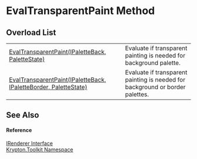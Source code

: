 # EvalTransparentPaint Method


## Overload List
<table>
<tr>
<td><a href="a1d4250b-a49a-d69e-c34b-1fcffd4fc51c.md">EvalTransparentPaint(IPaletteBack, PaletteState)</a></td>
<td>Evaluate if transparent painting is needed for background palette.</td></tr>
<tr>
<td><a href="478ede3a-0a1c-266e-d2bd-93e9f0316f53.md">EvalTransparentPaint(IPaletteBack, IPaletteBorder, PaletteState)</a></td>
<td>Evaluate if transparent painting is needed for background or border palettes.</td></tr>
</table>

## See Also


#### Reference
<a href="510ba00d-9814-c743-a4c7-aee129753625.md">IRenderer Interface</a>  
<a href="79d2eac2-21f4-54ff-7552-b20c33c30600.md">Krypton.Toolkit Namespace</a>  
